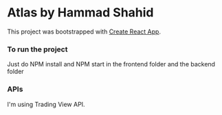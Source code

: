 # Atlas by Hammad Shahid

This project was bootstrapped with [Create React App](https://github.com/facebook/create-react-app).

### To run the project

Just do NPM install and NPM start in the frontend folder and the backend folder


### APIs

I'm using Trading View API.
